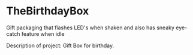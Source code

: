# TheBirthdayBox
Gift packaging that flashes LED's when shaken and also has sneaky eye-catch feature when idle

Description of project:
Gift Box for birthday.
